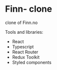 # Finn- clone 

clone of Finn.no 

Tools and libraries: 

- React
- Typescript
- React Router
- Redux Toolkit
- Styled components


